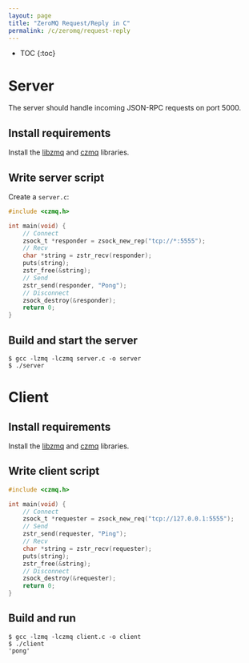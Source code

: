 ```yaml
---
layout: page
title: "ZeroMQ Request/Reply in C"
permalink: /c/zeromq/request-reply
---
```

* TOC
{:toc}

Server
======

The server should handle incoming JSON-RPC requests on port 5000.

Install requirements
--------------------

Install the [libzmq](https://github.com/zeromq/libzmq) and
[czmq](https://github.com/zeromq/czmq) libraries.

Write server script
-------------------

Create a `server.c`:

```c
#include <czmq.h>

int main(void) {
    // Connect
    zsock_t *responder = zsock_new_rep("tcp://*:5555");
    // Recv
    char *string = zstr_recv(responder);
    puts(string);
    zstr_free(&string);
    // Send
    zstr_send(responder, "Pong");
    // Disconnect
    zsock_destroy(&responder);
    return 0;
}
```

Build and start the server
--------------------------

```shell
$ gcc -lzmq -lczmq server.c -o server
$ ./server
```

Client
======

Install requirements
--------------------

Install the [libzmq](https://github.com/zeromq/libzmq) and
[czmq](https://github.com/zeromq/czmq) libraries.

Write client script
-------------------

```c
#include <czmq.h>

int main(void) {
    // Connect
    zsock_t *requester = zsock_new_req("tcp://127.0.0.1:5555");
    // Send
    zstr_send(requester, "Ping");
    // Recv
    char *string = zstr_recv(requester);
    puts(string);
    zstr_free(&string);
    // Disconnect
    zsock_destroy(&requester);
    return 0;
}
```

Build and run
-------------

```shell
$ gcc -lzmq -lczmq client.c -o client
$ ./client
'pong'
```
